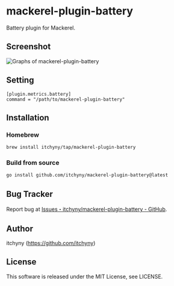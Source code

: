 # mackerel-plugin-battery
Battery plugin for Mackerel.

## Screenshot
<img alt="Graphs of mackerel-plugin-battery" src="https://user-images.githubusercontent.com/375258/69137719-a850e200-0b00-11ea-989c-4996349f5f97.png">

## Setting
```
[plugin.metrics.battery]
command = "/path/to/mackerel-plugin-battery"
```

## Installation
### Homebrew
```sh
brew install itchyny/tap/mackerel-plugin-battery
```

### Build from source
```bash
go install github.com/itchyny/mackerel-plugin-battery@latest
```

## Bug Tracker
Report bug at [Issues・itchyny/mackerel-plugin-battery - GitHub](https://github.com/itchyny/mackerel-plugin-battery/issues).

## Author
itchyny (https://github.com/itchyny)

## License
This software is released under the MIT License, see LICENSE.
